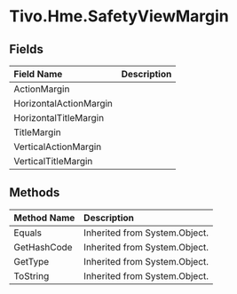 # Tivo.Hme.SafetyViewMargin #

## Fields ##
| **Field Name** | **Description** |
|:---------------|:----------------|
| ActionMargin |  |
| HorizontalActionMargin |  |
| HorizontalTitleMargin |  |
| TitleMargin |  |
| VerticalActionMargin |  |
| VerticalTitleMargin |  |

## Methods ##
| **Method Name** | **Description** |
|:----------------|:----------------|
| Equals | Inherited from System.Object. |
| GetHashCode | Inherited from System.Object. |
| GetType | Inherited from System.Object. |
| ToString | Inherited from System.Object. |
